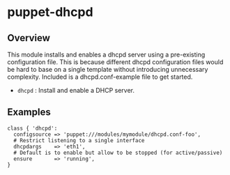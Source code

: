 # puppet-dhcpd

## Overview

This module installs and enables a dhcpd server using a pre-existing
configuration file. This is because different dhcpd configuration files would
be hard to base on a single template without introducing unnecessary
complexity. Included is a dhcpd.conf-example file to get started.

* `dhcpd` : Install and enable a DHCP server.

## Examples

    class { 'dhcpd':
      configsource => 'puppet:///modules/mymodule/dhcpd.conf-foo',
      # Restrict listening to a single interface
      dhcpdargs    => 'eth1',
      # Default is to enable but allow to be stopped (for active/passive)
      ensure       => 'running',
    }

